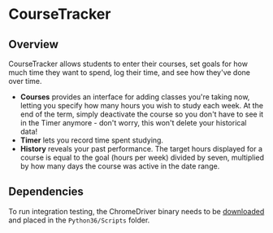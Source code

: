 # CourseTracker
## Overview
CourseTracker allows students to enter their courses, set goals for how much time they want to spend, log their time, and see how they've done over time.

- **Courses** provides an interface for adding classes you're taking now, letting you specify how many
    hours you wish to study each week.
    At the end of the term, simply deactivate the course so you don't have to see it in the Timer anymore -
    don't worry, this won't delete your historical data!
- **Timer** lets you record time spent studying.</li>
- **History** reveals your past performance. The target hours displayed for a course is equal to the goal
    (hours per week) divided by seven, multiplied by how many days the course was active in the date range.

## Dependencies
To run integration testing, the ChromeDriver binary needs to be [downloaded](http://chromedriver.storage.googleapis.com/2.9/chromedriver_win32.zip) and placed in the `Python36/Scripts` folder.